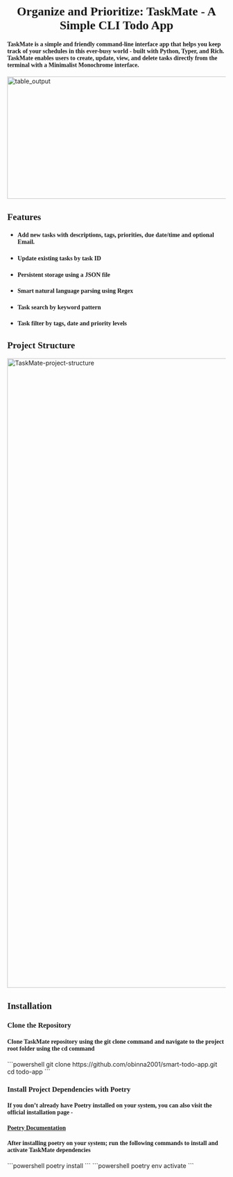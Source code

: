 <div align="center"><h1 style="font-family: Georgia, serif;">Organize and Prioritize: TaskMate - A Simple CLI Todo App</h1></div>  
<h4 style="font-family: Georgia, serif;">TaskMate is a simple and friendly command-line interface app that helps you keep track of your schedules in this ever-busy 
world - built with Python, Typer, and Rich. TaskMate enables users to create, update, view, and delete tasks directly from the terminal with a Minimalist Monochrome 
interface.</h4>
<img width="3806" height="282" alt="table_output" src="https://github.com/user-attachments/assets/63be931a-3189-4328-b59d-aa7e442cb133" />
<div align='left'><h2 style="font-family: Georgia, serif;">Features</h2>
<ul>
  <li><h4 style="font-family: Georgia, serif;">Add new tasks with descriptions, tags, priorities, due date/time and optional Email.</h4></li>
  <li><h4 style="font-family: Georgia, serif;">Update existing tasks by task ID</h4></li>
  <li><h4 style="font-family: Georgia, serif;">Persistent storage using a JSON file</h4></li>
  <li><h4 style="font-family: Georgia, serif;">Smart natural language parsing using Regex</h4></li>
  <li><h4 style="font-family: Georgia, serif;">Task search by keyword pattern</h4></li>
  <li><h4 style="font-family: Georgia, serif;">Task filter by tags, date and priority levels</h4></li>
</ul>
<div align='left'><h2 style="font-family: Georgia, serif;">Project Structure</h2></div>
<img width="1231" height="1452" alt="TaskMate-project-structure" src="https://github.com/user-attachments/assets/667391a9-e0ad-4222-8953-285dfc40a684" />
<div align='left'><h2 style="font-family: Georgia, serif;">Installation</h2></div>
<h3 style="font-family: Georgia, serif;">Clone the Repository</h3>
<h4 style="font-family: Georgia, serif;">Clone TaskMate repository using the git clone command and navigate to the project root folder using the cd command</h4>
```powershell
git clone https://github.com/obinna2001/smart-todo-app.git
cd todo-app
```
<h3 style="font-family: Georgia, serif;">Install Project Dependencies with Poetry</h3>
<h4 style="font-family: Georgia, serif;">If you don’t already have Poetry installed on your system, you can also visit the official installation page - <a href="https://github.com/python-poetry/install.python-poetry.org"><h4 style="font-family: Georgia, serif;">Poetry Documentation</h4></a></h4>
<h4 style="font-family: Georgia, serif;">After installing poetry on your system; run the following commands to install and activate TaskMate dependencies</h4>
```powershell
poetry install 
```
```powershell
poetry env activate
```






